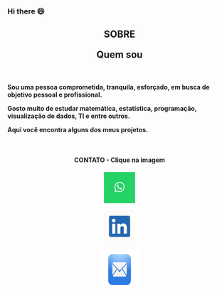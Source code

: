 ### Hi there 😄


<h2><b><p align="center">SOBRE</p><p align="center">Quem sou</p></b></h2>

<br/>

<b>Sou uma pessoa comprometida, tranquila, esforçado, em busca de objetivo pessoal e profissional.

Gosto muito de estudar matemática, estatística, programação, visualização de dados, TI e entre outros.

</b>

<b>Aqui você encontra alguns dos meus projetos.</center></b>

</b>


<br/>

<h4><b><p align="center">CONTATO - Clique na imagem</p></h4>

<p align="center"><a href="https://web.whatsapp.com/send?phone=5531988712037"><img width="70px" height="70px" src="https://github.com/Wenceslau93/Wenceslau93/blob/main/what.png" class="media-object  img-responsive img-thumbnail"></a></p>

<p align="center"><a href="https://www.linkedin.com/in/diego-wenceslau-67894677/"><img width="70px" height="70px" src="https://github.com/Wenceslau93/Wenceslau93/blob/main/linkedin.jpg" class="media-object  img-responsive img-thumbnail"></a></p>

<p align="center"><a href= mailto:diegowenceslau16@hotmail.com><img width="90px" height="90px" src="https://github.com/Wenceslau93/Wenceslau93/blob/main/email.png" class="media-object  img-responsive img-thumbnail"></a></p>

<!--
**Wenceslau93/Wenceslau93** is a ✨ _special_ ✨ repository because its `README.md` (this file) appears on your GitHub profile.

Here are some ideas to get you started:

- 🔭 I’m currently working on ...
- 🌱 I’m currently learning ...
- 👯 I’m looking to collaborate on ...
- 🤔 I’m looking for help with ...
- 💬 Ask me about ...
- 📫 How to reach me: ...
- 😄 Pronouns: ...
- ⚡ Fun fact: ...
-->
